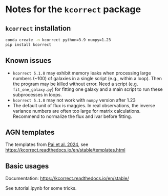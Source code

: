 # Notes for the `kcorrect` package

## `kcorrect` installation


```bash
conda create -n kcorrect python=3.9 numpy=1.23
pip install kcorrect
```

## Known issues
- `kcorrect 5.1.8` may exhibit memory leaks when processing large numbers (~100) of galaxies in a single script (e.g., within a loop). Then the program may be killed without error. Need a script (e.g. `fit_one_galaxy.py`) for fitting one galaxy and a main script to run these subprocesses in loops.
- `kcorrect 5.1.8` may not work with `numpy` version after 1.23
- The default unit of flux is maggies. In real observations, the inverse variance numbers are often too large for matrix calculations. Recommend to normalize the flux and ivar before fitting.

## AGN templates
The templates from [Pai et al. 2024](https://ui.adsabs.harvard.edu/abs/2024ApJ...977..102P/abstract), 
see https://kcorrect.readthedocs.io/en/stable/templates.html


## Basic usages
Documentation: https://kcorrect.readthedocs.io/en/stable/

See tutorial.ipynb for some tricks.




